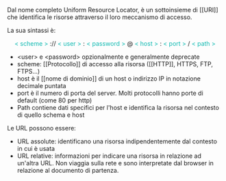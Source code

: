 Dal nome completo Uniform Resource Locator, è un sottoinsieme di [[URI]] che identifica le risorse attraverso il loro meccanismo di accesso.

La sua sintassi è:
<center> <span style='color:#0fb9b1'>&lt scheme &gt</span> :// <span style='color:#0fb9b1'>&lt user &gt</span> : <span style='color:#0fb9b1'>&lt password &gt</span> @ <span style='color:#0fb9b1'>&lt host &gt</span> : <span style='color:#0fb9b1'>&lt port &gt</span> / <span style='color:#0fb9b1'>&lt path &gt</span> </center> 

- \<user> e \<password> opzionalmente e generalmente deprecate
- scheme: [[Protocollo]] di accesso alla risorsa ([[HTTP]], HTTPS, FTP, FTPS...)
- host è il [[nome di dominio]] di un host o indirizzo IP in notazione decimale puntata
- port è il numero di porta del server. Molti protocolli hanno porte di default (come 80 per http)
- Path contiene dati specifici per l'host e identifica la risorsa nel contesto di quello schema e host

Le URL possono essere:
- URL assolute: identificano una risorsa indipendentemente dal contesto in cui è usata
- URL relative: informazioni per indicare una risorsa in relazione ad un'altra URL. Non viaggia sulla rete e sono interpretate dal browser in relazione al documento di partenza.